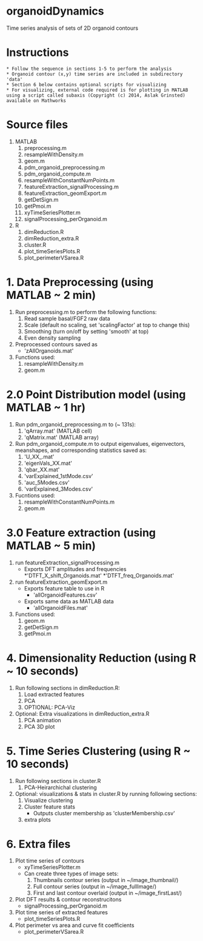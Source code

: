 # organoidDynamics
Time series analysis of sets of 2D organoid contours 

# Instructions
	* Follow the sequence in sections 1-5 to perform the analysis
	* Organoid contour (x,y) time series are included in subdirectory 'data'
	* Section 6 below contains optional scripts for visualizing 
	* For visualizing, external code required is for plotting in MATLAB using a script called subaxis (Copyright (c) 2014, Aslak Grinsted) available on Mathworks

# Source files
1. MATLAB
	1. preprocessing.m
	2. resampleWithDensity.m
	3. geom.m
	4. pdm_organoid_preprocessing.m
	5. pdm_organoid_compute.m
	6. resampleWithConstantNumPoints.m
	7. featureExtraction_signalProcessing.m
	8. featureExtraction_geomExport.m
	9. getDetSign.m
   	10. getPmoi.m
   	11. xyTimeSeriesPlotter.m
   	12. signalProcessing_perOrganoid.m
2. R
	1. dimReduction.R
	2. dimReduction_extra.R
	3. cluster.R
	4. plot_timeSeriesPlots.R
	5. plot_perimeterVSarea.R

# 1. Data Preprocessing (using MATLAB \~ 2 min)
1. Run preprocessing.m to perform the following functions:
	1. Read sample basal/FGF2 raw data
	2. Scale (default no scaling, set 'scalingFactor' at top to change this)
	3. Smoothing (turn on/off by setting 'smooth' at top)
	4. Even density sampling
2. Preprocessed contours saved as 
	* 'zAllOrganoids.mat'
3. Functions used:
	1. resampleWithDensity.m
	2. geom.m

# 2.0 Point Distribution model (using MATLAB \~ 1 hr)
1. Run pdm_organoid_preprocessing.m to (~ 131s):
	1. 'qArray.mat' (MATLAB cell)
	2. 'qMatrix.mat' (MATLAB array)
2. Run pdm_organoid_compute.m to output eigenvalues, eigenvectors, meanshapes, and corresponding statistics saved as:
	1. 'U_XX_.mat'
	2. 'eigenVals_XX.mat'
	3. 'qbar_XX.mat'
	4. 'varExplained_1stMode.csv'
	5. 'auc_5Modes.csv'
	6. 'varExplained_3Modes.csv'
3. Fucntions used:
	1. resampleWithConstantNumPoints.m
	2. geom.m

# 3.0 Feature extraction (using MATLAB \~ 5 min) 
1. run featureExtraction_signalProcessing.m
	* Exports DFT amplitudes and frequencies
		*'DTFT_X_shift_Organoids.mat'
		*'DTFT_freq_Organoids.mat'
2. run featureExtraction_geomExport.m
	* Exports feature table to use in R
		* 'allOrganoidFeatures.csv'
	* Exports same data as MATLAB data
		* 'allOrganoidFiles.mat'
3. Functions used:
	1. geom.m
	2. getDetSign.m
	3. getPmoi.m
	
# 4. Dimensionality Reduction (using R \~ 10 seconds) 
1. Run following sections in dimReduction.R:
	1. Load extracted features
	2. PCA
	3. OPTIONAL: PCA-Viz
2. Optional: Extra visualizations in dimReduction_extra.R 
	1. PCA animation
	2. PCA 3D plot

# 5. Time Series Clustering (using R \~ 10 seconds) 
1. Run following sections in cluster.R
	1. PCA-Heirarchichal clustering
2. Optional: visualizations & stats in cluster.R by running following sections:
	1. Visualize clustering
	2. Cluster feature stats
		* Outputs cluster membership as 'clusterMembership.csv'
	3. extra plots

# 6. Extra files
1. Plot time series of contours
	* xyTimeSeriesPlotter.m
	* Can create three types of image sets:
		1. Thumbnails contour series (output in ~/image_thumbnail/)
		2. Full contour series (output in ~/image_fullImage/)
		3. First and last contour overlaid (output in ~/image_firstLast/)
2. Plot DFT results & contour reconstrucitons
	* signalProcessing_perOrganoid.m
3. Plot time series of extracted features
	* plot_timeSeriesPlots.R
4. Plot perimeter vs area and curve fit coefficients
	* plot_perimeterVSarea.R
